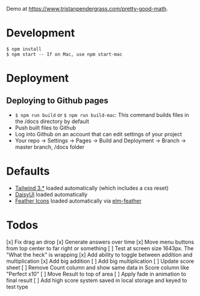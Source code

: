 Demo at https://www.tristanpendergrass.com/pretty-good-math.

# Development

```
$ npm install
$ npm start -- If on Mac, use npm start-mac
```

# Deployment

## Deploying to Github pages
* `$ npm run build` or `$ npm run build-mac`: This command builds files in the /docs directory by default
* Push built files to Github
* Log into Github on an account that can edit settings of your project
* Your repo -> Settings -> Pages -> Build and Deployment -> Branch -> master branch, /docs folder

# Defaults
* [Tailwind 3.*](https://tailwindcss.com/) loaded automatically (which includes a css reset)
* [DaisyUI](https://daisyui.com/docs/install/) loaded automatically
* [Feather Icons](https://feathericons.com/) loaded automatically via [elm-feather](https://github.com/feathericons/elm-feather)

# Todos
[x] Fix drag an drop
[x] Generate answers over time
[x] Move menu buttons from top center to far right or something
[ ] Test at screen size 1643px. The "What the heck" is wrapping
[x] Add ability to toggle between addition and multiplication
[x] Add big addition
[ ] Add big multiplication
[ ] Update score sheet
  [ ] Remove Count column and show same data in Score column like "Perfect x10"
  [ ] Move Result to top of area
  [ ] Apply fade in animation to final result
[ ] Add high score system saved in local storage and keyed to test type